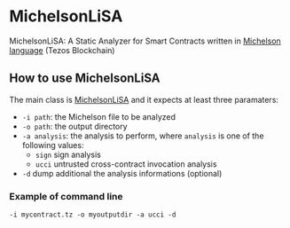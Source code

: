 # MichelsonLiSA
MichelsonLiSA: A Static Analyzer for Smart Contracts written in [Michelson language](https://tezos.gitlab.io/michelson-reference/)  (Tezos Blockchain)

## How to use MichelsonLiSA
The main class is [MichelsonLiSA](michelson-lisa/src/main/java/it/unive/michelsonlisa/MichelsonLiSA.java) and it expects at least three paramaters:
- `-i path`: the Michelson file to be analyzed
- `-o path`: the output directory
- `-a analysis`: the analysis to perform, where `analysis` is one of the following values:
	-  `sign` sign analysis
	- `ucci` untrusted cross-contract invocation analysis
- `-d` dump additional the analysis informations (optional)

### Example of command line

`-i mycontract.tz -o myoutputdir -a ucci -d`
